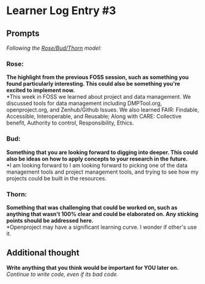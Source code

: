 # Learner Log Entry #3 

## Prompts
*Following the [Rose/Bud/Thorn](https://www.panoramaed.com/blog/rose-bud-thorn-activity-and-worksheet#:~:text=%22Rose%2C%20Bud%2C%20Thorn%22%20is%20a%20mindful%20design%2D,day%2C%20week%2C%20or%20month.) model:*

### Rose:
**The highlight from the previous FOSS session, such as something you found particularly interesting. This could also be something you're excited to implement now.**  
*This week in   FOSS we learned about project and data management.  We discussed tools for data management including DMPTool.org, openproject.org, and Zenhub/Github Issues.  We also learned FAIR: Findable, Accessible, Interoperable, and Reusable; Along with CARE: Collective benefit, Authority to control, Responsibility, Ethics.

### Bud: 
**Something that you are looking forward to digging into deeper. This could also be ideas on how to apply concepts to your research in the future.**  
*I am looking forward to I am looking forward to picking one of the data management tools and project management tools, and trying to see how my projects could be built in the resources.

### Thorn: 
**Something that was challenging that could be worked on, such as anything that wasn't 100% clear and could be elaborated on. Any sticking points should be addressed here.**  
*Openproject may have a significant learning curve.  I wonder if other's use it.

## Additional thought
**Write anything that you think would be important for YOU later on.**  
*Continue to write code, even if its bad code.*
